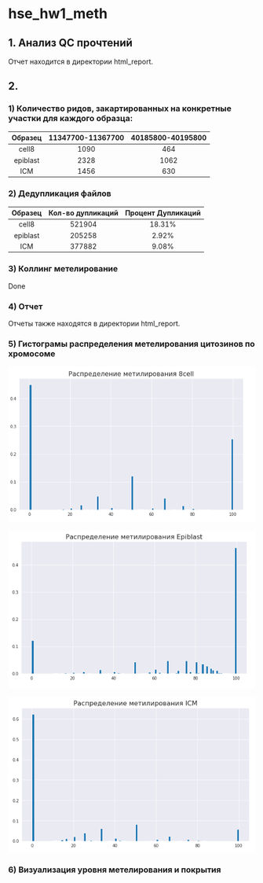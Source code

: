 # hse_hw1_meth

## 1. Анализ QC прочтений
Отчет находится в директории html_report.
 
  
## 2. 
### 1) Количество ридов, закартированных на конкретные участки для каждого образца:  
| Образец   |11347700-11367700|40185800-40195800|
|:---------:|:---------------:|:---------------:|
| cell8     | 1090            | 464             |
| epiblast  | 2328            | 1062            |
| ICM       | 1456            | 630             |

### 2) Дедупликация файлов  
|Образец |Кол-во дупликаций|Процент Дупликаций|
|:------:|:---------------:|:----------------:|
|cell8   |521904           |18.31%            |
|epiblast|205258           |2.92%             |
|ICM     |377882           |9.08%             |

### 3) Коллинг метелирование
Done

### 4) Отчет
Отчеты также находятся в директории html_report.  
  
### 5) Гистограмы распределения метелирования цитозинов по хромосоме
![alt](./fig/8cell.png)

![alt](./fig/epi.png)

![alt](./fig/icm.png)

### 6) Визуализация уровня метелирования и покрытия
